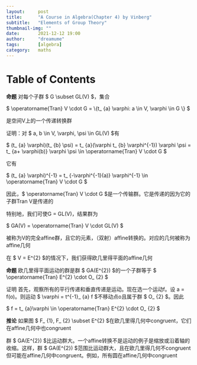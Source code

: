```yaml
---
layout:     post
title:      "A Course in Algebra(Chapter 4) by Vinberg"
subtitle:   "Elements of Group Theory"
thumbnail-img: ""
date:       2021-12-12 19:00
author:     "dreamume"
tags: 		[algebra]
category:   maths
---
```

<head>
    <script src="https://cdn.mathjax.org/mathjax/latest/MathJax.js?config=TeX-AMS-MML_HTMLorMML" type="text/javascript"></script>
    <script type="text/x-mathjax-config">
        MathJax.Hub.Config({
            tex2jax: {
            skipTags: ['script', 'noscript', 'style', 'textarea', 'pre'],
            inlineMath: [['$','$']]
            }
        });
    </script>
</head>

# Table of Contents



**命题** 对每个子群 $ G \\subset GL(V) $，集合

$ \\operatorname{Tran} V \\cdot G = \\{t_ {a} \\varphi: a \\in V, \\varphi \\in G \\} $

是空间V上的一个传递转换群

证明：对 $ a, b \\in V, \\varphi, \\psi \\in GL(V) $有

$ (t_ {a} \\varphi)(t_ {b} \\psi) = t_ {a}(\\varphi t_ {b} \\varphi^{-1}) \\varphi \\psi = t_ {a+ \\varphi(b)} \\varphi \\psi \\in \\operatorname{Tran} V \\cdot G $

它有

$ (t_ {a} \\varphi)^{-1} = t_ {-\\varphi^{-1}(a)} \\varphi^{-1} \\in \\operatorname{Tran} V \\cdot G $

因此，$ \\operatorname{Tran} V \\cdot G $是一个传输群。它是传递的因为它的子群Tran V是传递的

特别地，我们可使G = GL(V)，结果群为

$ GA(V) = \\operatorname{Tran} V \\cdot GL(V) $

被称为V的完全affine群，且它的元素，（双射）affine转换的。对应的几何被称为affine几何

在 $ V = E^{2} $的情况下，我们获得欧几里得平面的affine几何

**命题** 欧几里得平面运动的群是群 $ GA(E^{2}) $的一个子群等于 $ \\operatorname{Tran} E^{2} \\cdot O_ {2} $

证明 首先，观察所有的平行传递和垂直传递是运动。现在选一个运动f。设 a = f(o)。则运动 $ \\varphi = t^{-1}_ {a} f $不移动点o且属于群 $ O_ {2} $。因此

$ f = t_ {a}\\varphi \\in \\operatorname{Tran} E^{2} \\cdot O_ {2} $

**推论** 如果图 $ F_ {1}, F_ {2} \\subset E^{2} $在欧几里得几何中congruent，它们在affine几何中也congruent

群 $ GA(E^{2}) $比运动群大。一个affine转换不是运动的例子是缩放或沿着轴的收缩。这样，群 $ GA(E^{2}) $范围比运动群大，且在欧几里得几何不congruent但可能在affine几何中congruent。例如，所有圆在affine几何中congruent
